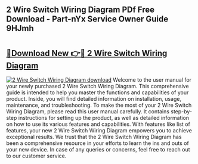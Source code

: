 ## 2 Wire Switch Wiring Diagram PDf Free Download - Part-nYx Service Owner Guide 9HJmh

# <h2><a href="http://dfpspg.blite.top/?on=2+Wire+Switch+Wiring+Diagram">🔗Download New 👉🔴 2 Wire Switch Wiring Diagram</a></h2>

[![2 Wire Switch Wiring Diagram download](https://i.imgur.com/lujVjoI.png)](http://dfpspg.blite.top/?on=2+Wire+Switch+Wiring+Diagram)
Welcome to the user manual for your newly purchased 2 Wire Switch Wiring Diagram. This comprehensive guide is intended to help you master the functions and capabilities of your product. Inside, you will find detailed information on installation, usage, maintenance, and troubleshooting. To make the most of your 2 Wire Switch Wiring Diagram, please read this user manual carefully. It contains step-by-step instructions for setting up the product, as well as detailed information on how to use its various features and capabilities. With features like list of features, your new 2 Wire Switch Wiring Diagram empowers you to achieve exceptional results. We trust that the 2 Wire Switch Wiring Diagram has been a comprehensive resource in your efforts to learn the ins and outs of your new device. In case of any queries or concerns, feel free to reach out to our customer service.
